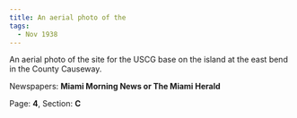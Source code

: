 ```yaml
---  
title: An aerial photo of the  
tags:  
  - Nov 1938  
---  
```

  
An aerial photo of the site for the USCG base on the island at the east bend in the County Causeway.  
  
Newspapers: **Miami Morning News or The Miami Herald**  
  
Page: **4**, Section: **C** 
